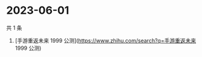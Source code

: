 # 2023-06-01

共 1 条

<!-- BEGIN ZHIHUSEARCH -->
<!-- 最后更新时间 Thu Jun 01 2023 05:04:40 GMT+0800 (China Standard Time) -->
1. [手游重返未来 1999 公测](https://www.zhihu.com/search?q=手游重返未来 1999 公测)
<!-- END ZHIHUSEARCH -->
